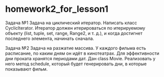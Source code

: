 # homework2_for_lesson1

Задача №1 Задача на циклический итератор. 
Написать класс CyclicIterator.
Итератор должен итерироваться по итерируемому объекту (list, tuple, set, range, Range2, и т. д.), и когда достигнет последнего элемента, начинать сначала.

Задача №2 Задача на разжатие массива.
У каждого фильма есть расписание, по каким дням он идёт в кинотеатрах. Для эффективности дни проката хранятся периодами дат. 
Дан class Movie. Реализовать у него метод schedule, который будет генерировать дни, в которые показывают фильм.
